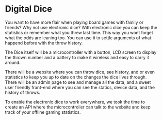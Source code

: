 # Digital Dice

You want to have more flair when playing board games with family or friends?
Why not use electronic dice? With electronic dice you can keep the statistics or remember what you threw last time. This way you wont forget what the odds are leaning too. You can use it to settle arguments of what happend before with the throw history.

The Dice itself will be a microcontroller with a button, LCD screen to display the thrown number and a battery to make it wireless and easy to carry it around. 

There will be a website where you can throw dice, see history, and or even statistics to keep you up to date on the changes the dice lives through. There will be an admin page to see and manage all the data, and a sweet user friendly front-end where you can see the statics, device data, and the history of throws.

To enable the electronic dice to work everywhere, we took the time to create an API where the microcontroller can talk to the website and keep track of your offline gaming statistics.
